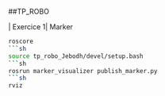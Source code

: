 ##TP_ROBO

| Exercice  1| 
Marker
```sh
roscore
```sh
source tp_robo_Jebodh/devel/setup.bash
```sh
rosrun marker_visualizer publish_marker.py
```sh 
rviz
```
